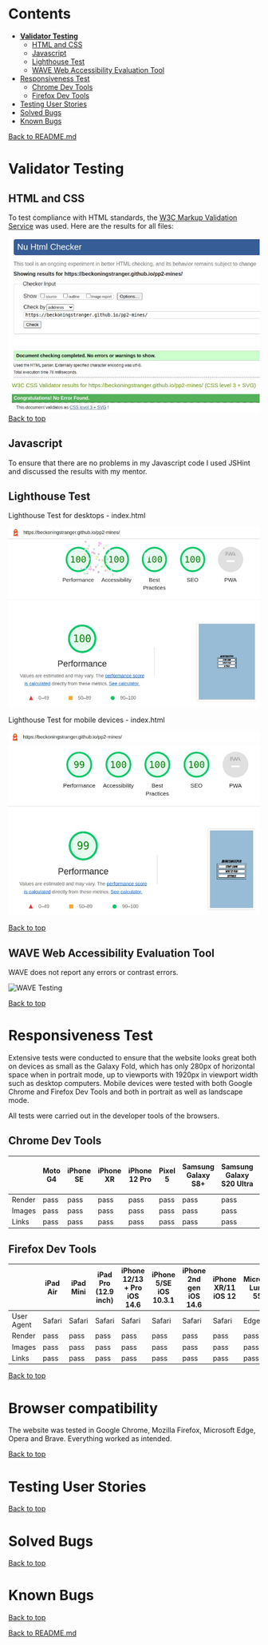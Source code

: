 # Contents

* [**Validator Testing**](#validator-testing)
  * [HTML and CSS](#html-and-css)
  * [Javascript](#javascript)
  * [Lighthouse Test](#lighthouse-test)
  * [WAVE Web Accessibility Evaluation Tool](#wave-web-accessibility-evaluation-tool)
* [Responsiveness Test](#responsiveness-test)
  * [Chrome Dev Tools](#chrome-dev-tools)
  * [Firefox Dev Tools](#firefox-dev-tools)
* [Testing User Stories](#testing-user-stories)
* [Solved Bugs](#solved-bugs)
* [Known Bugs](#known-bugs)

[Back to README.md](README.md)

# Validator Testing

## HTML and CSS

To test compliance with HTML standards, the [W3C Markup Validation Service](https://validator.w3.org/) was used. Here are the results for all files:

![index.html](/assets/readme-images/nuhtml.jpg)
![style.css](/assets/readme-images/jigsaw.jpg)
[Back to top](<#contents>)

## Javascript

To ensure that there are no problems in my Javascript code I used JSHint and discussed the results with my mentor.

## Lighthouse Test

Lighthouse Test for desktops - index.html

![Lighthouse Test for desktops](/assets/readme-images/lighthouse_desktop.jpg)

Lighthouse Test for mobile devices - index.html

![Lighthouse Test for mobile devices](/assets/readme-images/lighthouse_mobile.jpg)

[Back to top](<#contents>)

## WAVE Web Accessibility Evaluation Tool

WAVE does not report any errors or contrast errors.

![WAVE Testing](/assets/documentation-images/WAVE-home.png)

[Back to top](<#contents>)

# Responsiveness Test

Extensive tests were conducted to ensure that the website looks great both on devices as small as the Galaxy Fold, which has only 280px of horizontal space when in portrait mode, up to viewports with 1920px in viewport width such as desktop computers. Mobile devices were tested with both Google Chrome and Firefox Dev Tools and both in portrait as well as landscape mode.

All tests were carried out in the developer tools of the browsers.

## Chrome Dev Tools

|| Moto G4 | iPhone SE | iPhone XR | iPhone 12 Pro | Pixel 5 | Samsung Galaxy S8+ | Samsung Galaxy S20 Ultra | iPad Air | iPad Mini | iPad Pro (12.9 inch) | Surface Pro 7 | Surface Duo | Galaxy Fold | Nest Hub | Nest Hub Max | Pixel 2 XL | Laptops (1366x768) | Desktops (1920x1080px) |
| --- | --- | --- | --- | --- | --- | --- | --- | --- | --- | --- | --- | --- | --- | --- | --- | --- | --- | --- |
| Render | pass | pass | pass | pass | pass | pass | pass | pass | pass | pass | pass | pass | pass | pass | pass | pass | pass | pass |
| Images | pass | pass | pass | pass | pass | pass | pass | pass | pass | pass | pass | pass | pass | pass | pass | pass | pass | pass |
| Links | pass | pass | pass | pass | pass | pass | pass | pass | pass | pass | pass | pass | pass | pass | pass | pass | pass | pass |

## Firefox Dev Tools

|| iPad Air | iPad Mini | iPad Pro (12.9 inch) | iPhone 12/13 + Pro iOS 14.6 | iPhone 5/SE iOS 10.3.1 | iPhone 2nd gen iOS 14.6 | iPhone XR/11 iOS 12 | Microsoft Lumia 550 | Microsoft Lumia 950 | Laptops (1366x768) | Desktops (1920x1080px)
| --- | --- | --- | --- | --- | --- | --- | --- | --- | --- | --- | --- |
| User Agent | Safari | Safari | Safari | Safari | Safari | Safari | Safari | Edge | Edge | Firefox | Firefox |
| Render | pass | pass | pass | pass | pass | pass | pass | pass | pass | pass | pass |
| Images | pass | pass | pass | pass | pass | pass | pass | pass | pass | pass | pass |
| Links | pass | pass | pass | pass | pass | pass | pass | pass | pass | pass | pass |

[Back to top](<#contents>)

# Browser compatibility

The website was tested in Google Chrome, Mozilla Firefox, Microsoft Edge, Opera and Brave. Everything worked as intended.

[Back to top](<#contents>)

# Testing User Stories



[Back to top](<#contents>)

# Solved Bugs



[Back to top](<#contents>)

# Known Bugs



[Back to top](<#contents>)

[Back to README.md](README.md)